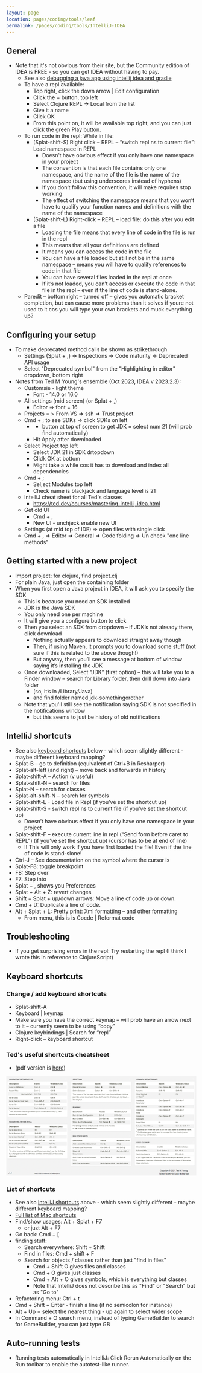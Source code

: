 ```yaml
---
layout: page
location: pages/coding/tools/leaf
permalink: /pages/coding/tools/IntelliJ-IDEA
---
```


## General

- Note that it's not obvious from their site, but the Community edition of IDEA is FREE - so you can get IDEA without having to pay.
  - See also [debugging a java app using intellij idea and
    gradle](/pages/coding/tools/Gradle#debugging-a-java-app-using-intellij-idea-and-gradle)
  - To have a repl available:
      - Top right, click the down arrow | Edit configuration
      - Click the + button, top left
      - Select Clojure REPL -\> Local from the list
      - Give it a name
      - Click OK
      - From this point on, it will be available top right, and you can
        just click the green Play button.
  - To run code in the repl: While in file:
      - (Splat-shift-S) Right click – REPL – “switch repl ns to current
        file”: Load namespace in REPL
          - Doesn’t have obvious effect if you only have one namespace
            in your project
          - The convention is that each file contains only one
            namespace, and the name of the file is the name of the
            namespace (but using underscores instead of hyphens)
          - If you don’t follow this convention, it will make requires
            stop working
          - The effect of switching the namespace means that you won’t
            have to qualify your function names and definitions with the
            name of the namespace
      - (Splat-shift-L) Right-click – REPL – load file: do this after
        you edit a file
          - Loading the file means that every line of code in the file
            is run in the repl
          - This means that all your definitions are defined
          - It means you can access the code in the file
          - You can have a file loaded but still not be in the same
            namespace – means you will have to qualify references to
            code in that file
          - You can have several files loaded in the repl at once
          - If it’s not loaded, you can’t access or execute the code in
            that file in the repl – even if the line of code is
            stand-alone.
  - Paredit – bottom right – turned off – gives you automatic bracket
    completion, but can cause more problems than it solves if youre not
    used to it cos you will type your own brackets and muck everything
    up?

## Configuring your setup

- To make deprecated method calls be shown as strikethrough
    - Settings (Splat + ,) => Inspections => Code maturity => Deprecated API usage 
    - Select "Deprecated symbol" from the "Highlighting in editor" dropdown, bottom right
- Notes from Ted M Young's ensemble (Oct 2023, IDEA v 2023.2.3):
    - Customsie - light theme
        - Font - 14.0 or 16.0
    - All settings (mid screen) (or Splat + ,)
        - Editor => font = 16
    - Projects = > From VS => ssh => Trust project
    - Cmd + ; to see SDKs => click SDKs on left
        - + button at top of screen to get JDK = select num 21 (will prob find automatically)
        - Hit Apply after downloaded
    - Select Project top left
        - Select JDK 21 in SDK drtopdown
        - Clidk OK at bottom
        - Might take a while cos it has to download and index all dependencies
    - Cmd + ; 
        - Sel;ect Modules top left
        - Check name is blackjack and language level is 21
    - IntelliJ cheat sheet for all Ted's classes
        - https://ted.dev/courses/mastering-intellij-idea.html
    - Get old UI
        - Cmd + ,
        - New UI - unchjeck enable new UI
    - Settings (at mid top of IDE) => open files with single click
    - Cmd + , => Editor => General => Code folding => Un check "one line methods"

## Getting started with a new project

- Import project: for clojure, find project.clj
- For plain Java, just open the containing folder
- When you first open a Java project in IDEA, it will ask you to specify the SDK
  - This is because you need an SDK installed
  - JDK is the Java SDK
  - You only need one per machine
  - It will give you a configure button to click
  - Then you select an SDK from dropdown 
    – if JDK’s not already there, click download
      - Nothing actually appears to download straight away though
      - Then, if using Maven, it prompts you to download some stuff (not sure if this is related to the above though!)
      - But anyway, then you’ll see a message at bottom of window saying it’s installing the JDK
  - Once downloaded, Select “JDK” (first option) – this will take you to a Finder window – search for Library folder, then drill down into Java folder
    - (so, it’s in /Library/Java) 
    - and find folder named jdk-somethingorother
  - Note that you'll still see the notification saying SDK is not specified in the notifications window
    - but this seems to just be history of old notifications

## IntelliJ shortcuts

  - See also [keyboard shortcuts](#keyboard-shortcuts) below - which seem slightly different - maybe different keyboard mapping?
  - Splat-B – go to definition (equivalent of Ctrl+B in Resharper)
  - Splat-alt-left (and right) – move back and forwards in history
  - Splat-shift-A – Action (v useful)
  - Splat-shift-N – search for files
  - Splat-N – search for classes
  - Splat-alt-shift-N – search for symbols
  - Splat-shift-L - Load file in Repl (if you’ve set the shortcut up)
  - Splat-shift-S - switch repl ns to current file (if you’ve set the
    shortcut up)
      - Doesn’t have obvious effect if you only have one namespace in
        your project
  - Splat-shift-F – execute current line in repl (“Send form before
    caret to REPL”) (if you’ve set the shortcut up) (cursor has to be at
    end of line)
      - \!\! This will only work if you have first loaded the file\!
        Even if the line of code is stand-slone\!
  - Ctrl-J – See documentation on the symbol where the cursor is
  - Splat-F8: toggle breakpoint
  - F8: Step over
  - F7: Step into
  - Splat + , shows you Preferences
  - Splat + Alt + Z: revert changes
  - Shift + Splat + up/down arrows: Move a line of code up or down.
  - Cmd + D: Duplicate a line of code.
  - Alt + Splat + L: Pretty print: Xml formatting – and other formatting
      - From menu, this is is Cocde | Reformat code

## Troubleshooting

  - If you get surprising errors in the repl: Try restarting the repl (I think I wrote this in reference to ClojureScript)

## Keyboard shortcuts

### Change / add keyboard shortcuts

  - Splat-shift-A
  - Keyboard | keymap
  - Make sure you have the correct keymap – will prob have an arrow next
    to it – currently seem to be using “copy”
  - Clojure keybindings | Search for “repl”
  - Right-click – keyboard shortcut

### Ted's useful shortcuts cheatsheet

- (pdf version is [here](/resources/images/Ted-IntelliJ-IDEA-Shortcuts-cheat-sheet-v1.1.pdf))

![cheatsheet](/resources/images/Ted-IntelliJ-IDEA-Shortcuts-cheat-sheet-v1.1.png)

### List of shortcuts

- See also [IntelliJ shortcuts](#intellij-shortcuts) above - which seem slightly different - maybe different keyboard mapping?
- [Full list of Mac shortcuts](https://www.jetbrains.com/help/idea/reference-keymap-mac-default.html)
- Find/show usages: Alt + Splat + F7
  - or just Alt + F7
- Go back: Cmd + [
- finding stuff:
  - Search everywhere: Shift + Shift
  - Find in files: Cmd + shift + F
  - Search for objects / classes rather than just "find in files"
    - Cmd + Shift O gives files and classes
    - Cmd + O gives just classes
    - Cmd + Alt + O gives symbols, which is everything but classes
    - Note that IntelliJ does not describe this as "Find" or "Search" but as "Go to"
- Refactoring menu: Ctrl + t
- Cmd + Shift + Enter - finish a line (if no semicolon for instance)
- Alt + Up = select the nearest thing - up again to select wider scope
- In Command + O search menu, instead of typing GameBuilder to search for GameBuilder, you can just type GB

## Auto-running tests

- Running tests automatically in IntelliJ: Click Rerun Automatically on the Run toolbar to enable the autotest-like runner.